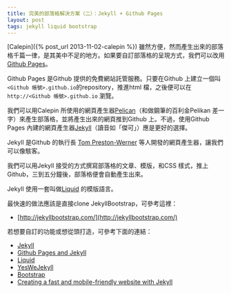 ```yaml
---
title: 完美的部落格解決方案（二）：Jekyll + Github Pages
layout: post
tags: jekyll liquid bootstrap
---
```


<!-- problems of calepin-->

[Calepin]({% post_url 2013-11-02-calepin %}) 雖然方便，然而產生出來的部落格千篇一律，是其美中不足的地方。如果要自訂部落格的呈現方式，我們可以改用[Github Pages](http://pages.github.com)。

Github Pages 是Github 提供的免費網站託管服務。只要在Github 上建立一個叫`<Github 帳號>.github.io`的repository，推進html 檔，之後便可以在`http://<Github 帳號>.github.io` 瀏覽。

我們可以用Calepin 所使用的網頁產生器[Pelican](http://pelican.readthedocs.org/en/3.3.0/)（和做鋼筆的百利金Pelikan 差一字）來產生部落格，並將產生出來的網頁推到Github 上。不過，使用Github Pages 內建的網頁產生器[Jekyll](http://jekyllrb.com)（讀音如「傑可」）應是更好的選擇。

Jekyll 是Github 的執行長 [Tom Preston-Werner](http://tom.preston-werner.com) 等人開發的網頁產生器，讓我們可以像駭客。

我們可以用Jekyll 接受的方式撰寫部落格的文章、模版，和CSS 樣式，推上Github，三到五分鐘後，部落格便會自動產生出來。

Jekyll 使用一套叫做[Liquid]() 的模版語言。

<!-- Jekyll -->
最快速的做法應該是直接clone JekyllBootstrap，可參考這裡：

<!-- Liquid -->

- [http://jekyllbootstrap.com/](http://jekyllbootstrap.com/)

若想要自訂的功能或想從頭打造，可參考下面的連結：

- [Jekyll](http://jekyllrb.com/docs/home/)
- [Github Pages and Jekyll](https://help.github.com/articles/using-jekyll-with-pages)
- [Liquid](https://github.com/Shopify/liquid/wiki/Liquid-for-Designers)
- [YesWeJekyll](http://yeswejekyll.com)
- [Bootstrap](http://getbootstrap.com)
- [Creating a fast and mobile-friendly website with Jekyll](http://nicolashery.com/fast-mobile-friendly-website-with-jekyll/)
